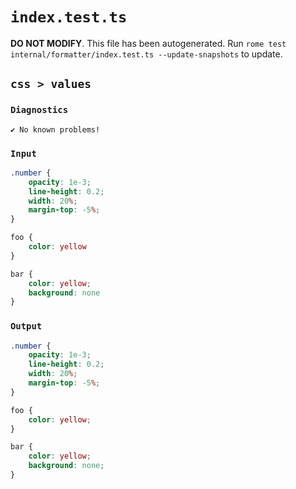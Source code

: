 # `index.test.ts`

**DO NOT MODIFY**. This file has been autogenerated. Run `rome test internal/formatter/index.test.ts --update-snapshots` to update.

## `css > values`

### `Diagnostics`

```
✔ No known problems!

```

### `Input`

```css
.number {
	opacity: 1e-3;
	line-height: 0.2;
	width: 20%;
	margin-top: -5%;
}

foo {
	color: yellow
}

bar {
	color: yellow;
	background: none
}

```

### `Output`

```css
.number {
	opacity: 1e-3;
	line-height: 0.2;
	width: 20%;
	margin-top: -5%;
}

foo {
	color: yellow;
}

bar {
	color: yellow;
	background: none;
}

```
